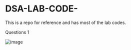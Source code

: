# DSA-LAB-CODE-
This is a repo for reference and has most of the lab codes.

Questions 1 

![image](https://github.com/Stellin-15/DSA-LAB-CODE-/assets/123811154/91caa4e0-aec9-436b-a0c2-12079eb462ba)

